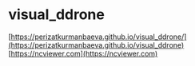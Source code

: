 # visual_ddrone

[https://perizatkurmanbaeva.github.io/visual_ddrone/](https://perizatkurmanbaeva.github.io/visual_ddrone)
[https://ncviewer.com](https://ncviewer.com)
